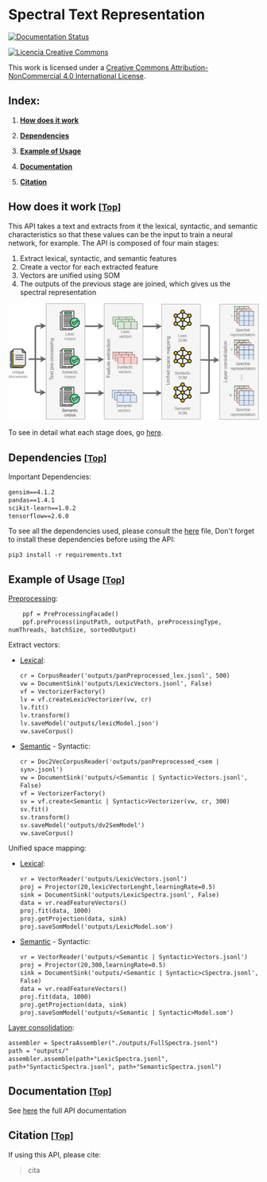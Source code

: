 # Spectral Text Representation

[![Documentation Status](https://readthedocs.org/projects/simpsom/badge/?version=latest)](https://simpsom.readthedocs.io/en/latest/?badge=latest)

<a rel="license" href="http://creativecommons.org/licenses/by-nc/4.0/"><img alt="Licencia Creative Commons" style="border-width:0" src="https://i.creativecommons.org/l/by-nc/4.0/88x31.png" /></a><br />

This work is licensed under a <a rel="license" href="http://creativecommons.org/licenses/by-nc/4.0/">Creative Commons Attribution-NonCommercial 4.0 International License</a>.

<a id="index"></a>
## Index:
1. [**How does it work**](#work)
   
2. [**Dependencies**](#dependencies)

3. [**Example of Usage**](#example)

4. [**Documentation**](#documentation)

5. [**Citation**](#citation)


<a id="work"></a>
## How does it work <small>[[Top](#index)]</small>

This API takes a text and extracts from it the lexical, syntactic, and semantic characteristics so that these values can be the input to train a neural network, for example.
The API is composed of four main stages:
1. Extract lexical, syntactic, and semantic features
2. Create a vector for each extracted feature
3. Vectors are unified using SOM
4. The outputs of the previous stage are joined, which gives us the spectral representation

<p align="center">
  <img src="documentation/figs/spectral.png" alt="spectral"/>
</p>

To see in detail what each stage does, go [here](documentation/README.md).

<a id="dependencies"></a>
## Dependencies <small>[[Top](#index)]</small>

Important Dependencies:
```
gensim==4.1.2
pandas==1.4.1
scikit-learn==1.0.2
tensorflow==2.6.0
```

To see all the dependencies used, please consult the [here](requirements.txt) file, 
Don't forget to install these dependencies before using the API:
```
pip3 install -r requirements.txt
```

<a id="example"></a>
## Example of Usage <small>[[Top](#index)]</small>

[Preprocessing](tests/PreProcessingFacade.py):
```
    ppf = PreProcessingFacade()
    ppf.preProcess(inputPath, outputPath, preProcessingType, numThreads, batchSize, sortedOutput)
```

Extract vectors:
- [Lexical](tests/PipelineLexicVectorizerTrain.py):
    ```
    cr = CorpusReader('outputs/panPreprocessed_lex.jsonl', 500)
    vw = DocumentSink('outputs/LexicVectors.jsonl', False)
    vf = VectorizerFactory()
    lv = vf.createLexicVectorizer(vw, cr)
    lv.fit()
    lv.transform()
    lv.saveModel('outputs/lexicModel.json')
    vw.saveCorpus()
    ```
-  [Semantic](tests/PipelineSemanticVectorizerTrain.py) - Syntactic:
    ```
    cr = Doc2VecCorpusReader('outputs/panPreprocessed_<sem | syn>.jsonl')
    vw = DocumentSink('outputs/<Semantic | Syntactic>Vectors.jsonl', False)
    vf = VectorizerFactory()
    sv = vf.create<Semantic | Syntactic>Vectorizer(vw, cr, 300)
    sv.fit()
    sv.transform()
    sv.saveModel('outputs/dv2SemModel')
    vw.saveCorpus()
    ```

Unified space mapping:
- [Lexical](tests/PipelineUnifiedSpace.py):
    ```
    vr = VectorReader('outputs/LexicVectors.jsonl')
    proj = Projector(20,lexicVectorLenght,learningRate=0.5) 
    sink = DocumentSink('outputs/LexicSpectra.jsonl', False)
    data = vr.readFeatureVectors()
    proj.fit(data, 1000)
    proj.getProjection(data, sink)
    proj.saveSomModel('outputs/LexicModel.som')   
    ```
-  [Semantic](tests/PipelineUnifiedSpace.py) - Syntactic:
    ```
    vr = VectorReader('outputs/<Semantic | Syntactic>Vectors.jsonl')
    proj = Projector(20,300,learningRate=0.5)
    sink = DocumentSink('outputs/<Semantic | Syntactic>cSpectra.jsonl', False)
    data = vr.readFeatureVectors()
    proj.fit(data, 1000)
    proj.getProjection(data, sink)
    proj.saveSomModel('outputs/<Semantic | Syntactic>Model.som')
    ```

[Layer consolidation](tests/PipelineLayerConsolidation.py):
```
assembler = SpectraAssembler("./outputs/FullSpectra.jsonl")
path = "outputs/"
assembler.assemble(path+"LexicSpectra.jsonl", path+"SyntacticSpectra.jsonl", path+"SemanticSpectra.jsonl")
```

<a id="documentation"></a> 
## Documentation <small>[[Top](#index)]</small>

See [here](https://simpsom.readthedocs.io/en/latest/) the full API documentation

<a id="citation"></a> 
## Citation <small>[[Top](#index)]</small>

If using this API, please cite:

> cita